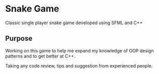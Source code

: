 # Snake Game
Classic single player snake game developed using SFML and C++

## Purpose
Working on this game to help me expand my knowledge of OOP design patterns and to get better at C++.

Taking any code review, tips and suggestion from experienced people.